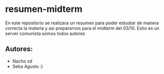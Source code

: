 # resumen-midterm
En este repositorio se realizara un resumen para poder estudiar de manera correcta la materia y asi prepararnos para el midterm del 03/10. 
Estio es un server comunista somos todos autores
## Autores:
* Nacho xd
* Seba Agusto :)
